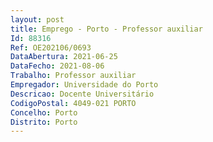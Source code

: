 ```yaml
--- 
layout: post
title: Emprego - Porto - Professor auxiliar
Id: 88316
Ref: OE202106/0693
DataAbertura: 2021-06-25
DataFecho: 2021-08-06
Trabalho: Professor auxiliar
Empregador: Universidade do Porto
Descricao: Docente Universitário
CodigoPostal: 4049-021 PORTO
Concelho: Porto
Distrito: Porto
--- 
```

